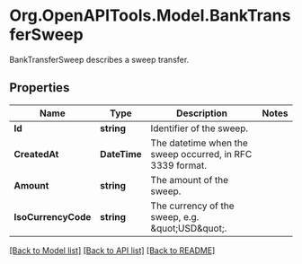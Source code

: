 # Org.OpenAPITools.Model.BankTransferSweep
BankTransferSweep describes a sweep transfer.

## Properties

Name | Type | Description | Notes
------------ | ------------- | ------------- | -------------
**Id** | **string** | Identifier of the sweep. | 
**CreatedAt** | **DateTime** | The datetime when the sweep occurred, in RFC 3339 format. | 
**Amount** | **string** | The amount of the sweep. | 
**IsoCurrencyCode** | **string** | The currency of the sweep, e.g. \&quot;USD\&quot;. | 

[[Back to Model list]](../README.md#documentation-for-models) [[Back to API list]](../README.md#documentation-for-api-endpoints) [[Back to README]](../README.md)

